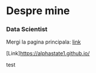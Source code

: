 # Despre mine

### Data Scientist



Mergi la pagina principala: [link](https://alphastate1.github.io)

[Link]https://alphastate1.github.io/

test
